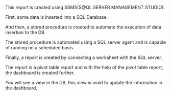 This report is created using SSMS(S@QL SERVER MANAGEMENT STUDIO). 

First, some data is inserted into a SQL Database. 

And then, a stored procedure is created to automate the execution of data insertion to the DB.

The stored procedure is automated using a SQL server agent and is capable of running on a scheduled basis.

Finally, a report is created by connecting a worksheet with the SQL server.

The report is a pivot table report and with the help of the pivot table report, the dashboard is created further. 

You will see a view in the DB, this view is used to update the information in the dashboard. 


